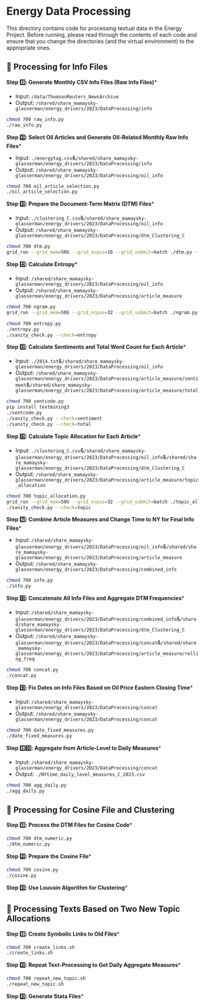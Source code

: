 # Energy Data Processing

This directory contains code for processing textual data in the Energy Project. Before running, please read through the contents of each code and ensure that you change the directories (and the virtual environment) to the appropriate ones.

## :file_folder: Processing for Info Files

**Step :one:: Generate Monthly CSV Info Files (Raw Info Files)***
- Input: `/data/ThomsonReuters_NewsArchive`
- Output: `/shared/share_mamaysky-glasserman/energy_drivers/2023/DataProcessing/info`
```bash
chmod 700 raw_info.py
./raw_info.py
```

**Step :two:: Select Oil Articles and Generate Oil-Related Monthly Raw Info Files***
- Input: `./energytag.csv`&`/shared/share_mamaysky-glasserman/energy_drivers/2023/DataProcessing/info`
- Output: `/shared/share_mamaysky-glasserman/energy_drivers/2023/DataProcessing/oil_info`
```bash
chmod 700 oil_article_selection.py
./oil_article_selection.py
```

**Step :three:: Prepare the Document-Term Matrix (DTM) Files***
- Input: `./clustering_C.csv`&`/shared/share_mamaysky-glasserman/energy_drivers/2023/DataProcessing/oil_info`
- Output: `/shared/share_mamaysky-glasserman/energy_drivers/2023/DataProcessing/dtm_Clustering_C`
```bash
chmod 700 dtm.py
grid_run --grid_mem=50G --grid_ncpus=16 --grid_submit=batch ./dtm.py --usePandas=
```

**Step :four:: Calculate Entropy***
- Input: `/shared/share_mamaysky-glasserman/energy_drivers/2023/DataProcessing/oil_info`
- Output: `/shared/share_mamaysky-glasserman/energy_drivers/2023/DataProcessing/article_measure`
```bash
chmod 700 ngram.py
grid_run --grid_mem=50G --grid_ncpus=32 --grid_submit=batch ./ngram.py

chmod 700 entropy.py
./entropy.py
./sanity_check.py --check=entropy
```

**Step :five:: Calculate Sentiments and Total Word Count for Each Article***
- Input: `./2014.txt`&`/shared/share_mamaysky-glasserman/energy_drivers/2023/DataProcessing/oil_info`
- Output: `/shared/share_mamaysky-glasserman/energy_drivers/2023/DataProcessing/article_measure/sentiment`&`/shared/share_mamaysky-glasserman/energy_drivers/2023/DataProcessing/article_measure/total`
```bash
chmod 700 sentcode.py
pip install textmining3
./sentcode.py
./sanity_check.py --check=sentiment
./sanity_check.py --check=total
```

**Step :six:: Calculate Topic Allocation for Each Article***
- Input: `./clustering_C.csv`&`/shared/share_mamaysky-glasserman/energy_drivers/2023/DataProcessing/oil_info`&`/shared/share_mamaysky-glasserman/energy_drivers/2023/DataProcessing/dtm_Clustering_C`
- Output: `/shared/share_mamaysky-glasserman/energy_drivers/2023/DataProcessing/article_measure/topic_allocation`
```bash
chmod 700 topic_allocation.py
grid_run --grid_mem=50G --grid_ncpus=32 --grid_submit=batch ./topic_allocation.py
./sanity_check.py --check=topic
```

**Step :seven:: Combine Article Measures and Change Time to NY for Final Info Files***
- Input: `/shared/share_mamaysky-glasserman/energy_drivers/2023/DataProcessing/oil_info`&`/shared/share_mamaysky-glasserman/energy_drivers/2023/DataProcessing/article_measure`
- Output: `/shared/share_mamaysky-glasserman/energy_drivers/2023/DataProcessing/combined_info`
```bash
chmod 700 info.py
./info.py
```

**Step :eight:: Concatenate All Info Files and Aggregate DTM Frequencies***
- Input: `/shared/share_mamaysky-glasserman/energy_drivers/2023/DataProcessing/combined_info`&`/shared/share_mamaysky-glasserman/energy_drivers/2023/DataProcessing/dtm_Clustering_C`
- Output: `/shared/share_mamaysky-glasserman/energy_drivers/2023/DataProcessing/concat`&`/shared/share_mamaysky-glasserman/energy_drivers/2023/DataProcessing/article_measure/rolling_freq`
```bash
chmod 700 concat.py
./concat.py
```

**Step :nine:: Fix Dates on Info Files Based on Oil Price Eastern Closing Time***
- Input: `/shared/share_mamaysky-glasserman/energy_drivers/2023/DataProcessing/concat`
- Output: `/shared/share_mamaysky-glasserman/energy_drivers/2023/DataProcessing/concat`
```bash
chmod 700 date_fixed_measures.py
./date_fixed_measures.py
```

**Step :one::zero:: Aggregate from Article-Level to Daily Measures***
- Input: `/shared/share_mamaysky-glasserman/energy_drivers/2023/DataProcessing/concat`
- Output: `./NYtime_daily_level_measures_C_2023.csv`
```bash
chmod 700 agg_daily.py
./agg_daily.py
```

## :file_folder: Processing for Cosine File and Clustering

**Step :one:: Process the DTM Files for Cosine Code***
```bash
chmod 700 dtm_numeric.py
./dtm_numeric.py
```

**Step :two:: Prepare the Cosine File***
```bash
chmod 700 cosine.py
./cosine.py
```

**Step :three:: Use Louvain Algorithm for Clustering***

## :file_folder: Processing Texts Based on Two New Topic Allocations

**Step :one:: Create Symbolic Links to Old Files***
```bash
chmod 700 create_links.sh
./create_links.sh
```

**Step :two:: Repeat Text-Processing to Get Daily Aggregate Measures***
```bash
chmod 700 repeat_new_topic.sh
./repeat_new_topic.sh
```

**Step :three:: Generate Stata Files***
